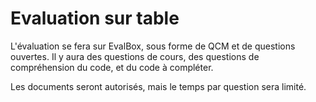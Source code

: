 # Evaluation sur table

L'évaluation se fera sur EvalBox, sous forme de QCM et de questions ouvertes. Il y aura des questions de cours, des questions de compréhension du code, et du code à compléter.

Les documents seront autorisés, mais le temps par question sera limité.

